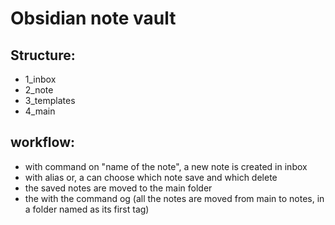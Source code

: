 # Obsidian note vault

## Structure:

 - 1_inbox
 - 2_note
 - 3_templates 
 - 4_main

## workflow:

 - with command on "name of the note", a new note is created in inbox
 - with alias or, a can choose which note save and which delete
 - the saved notes are moved to the main folder
 - the with the command og (all the notes are moved from main to notes, in a folder named as its first tag)

